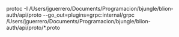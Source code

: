 



protoc -I /Users/jguerrero/Documents/Programacion/bjungle/blion-auth/api/proto --go_out=plugins=grpc:internal/grpc /Users/jguerrero/Documents/Programacion/bjungle/blion-auth/api/proto/*.proto
